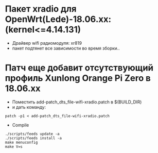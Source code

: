 # Пакет xradio для OpenWrt(Lede)-18.06.xx: (kernel<=4.14.131)
* Дрaйвер wifi радиомодуля: xr819
* пакет подтянет все зависимости во время зборки..

# Патч еще добавит отсутствующий профиль Xunlong Orange Pi Zero в 18.06.xx
* Поместить add-patch_dts_file-wifi-xradio.patch в $(BUILD_DIR)
* и дать команду:
```
patch -p1 < add-patch_dts_file-wifi-xradio.patch
```

* Compile
```
./scripts/feeds update -a
./scripts/feeds install -a
make menuconfig
make V=s
```
